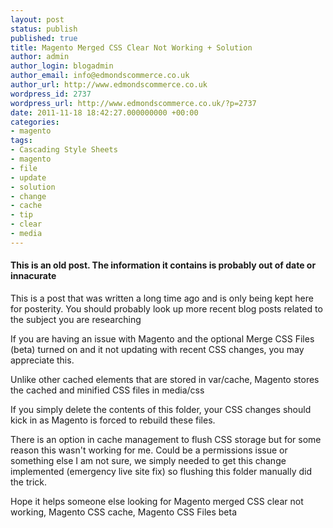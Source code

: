 ```yaml
---
layout: post
status: publish
published: true
title: Magento Merged CSS Clear Not Working + Solution
author: admin
author_login: blogadmin
author_email: info@edmondscommerce.co.uk
author_url: http://www.edmondscommerce.co.uk
wordpress_id: 2737
wordpress_url: http://www.edmondscommerce.co.uk/?p=2737
date: 2011-11-18 18:42:27.000000000 +00:00
categories:
- magento
tags:
- Cascading Style Sheets
- magento
- file
- update
- solution
- change
- cache
- tip
- clear
- media
---
```

<div class="oldpost"><h4>This is an old post. The information it contains is probably out of date or innacurate</h4>
<p>
This is a post that was written a long time ago and is only being kept here for posterity.
You should probably look up more recent blog posts related to the subject you are researching
</p>
</div>
If you are having an issue with Magento and the optional Merge CSS Files (beta) turned on and it not updating with recent CSS changes, you may appreciate this.

Unlike other cached elements that are stored in var/cache, Magento stores the cached and minified CSS files in media/css

If you simply delete the contents of this folder, your CSS changes should kick in as Magento is forced to rebuild these files. 

There is an option in cache management to flush CSS storage but for some reason this wasn't working for me. Could be a permissions issue or something else I am not sure, we simply needed to get this change implemented (emergency live site fix) so flushing this folder manually did the trick.

Hope it helps someone else looking for Magento merged CSS clear not working, Magento CSS cache, Magento CSS Files beta
